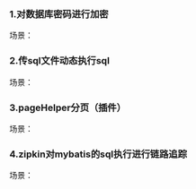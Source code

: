 ### 1.对数据库密码进行加密
场景：
### 2.传sql文件动态执行sql
场景：
### 3.pageHelper分页（插件）
场景：
### 4.zipkin对mybatis的sql执行进行链路追踪
场景：